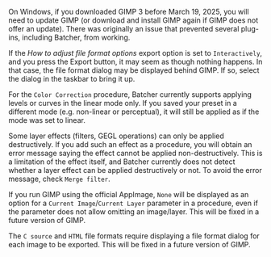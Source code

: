 On Windows, if you downloaded GIMP 3 before March 19, 2025, you will need to update GIMP (or download and install GIMP again if GIMP does not offer an update). There was originally an issue that prevented several plug-ins, including Batcher, from working.

If the *How to adjust file format options* export option is set to `Interactively`, and you press the Export button, it may seem as though nothing happens.
In that case, the file format dialog may be displayed behind GIMP.
If so, select the dialog in the taskbar to bring it up.

For the `Color Correction` procedure, Batcher currently supports applying levels or curves in the linear mode only. If you saved your preset in a different mode (e.g. non-linear or perceptual), it will still be applied as if the mode was set to linear.

Some layer effects (filters, GEGL operations) can only be applied destructively. If you add such an effect as a procedure, you will obtain an error message saying the effect cannot be applied non-destructively. This is a limitation of the effect itself, and Batcher currently does not detect whether a layer effect can be applied destructively or not. To avoid the error message, check `Merge filter`.

If you run GIMP using the official AppImage, `None` will be displayed as an option for a `Current Image`/`Current Layer` parameter in a procedure, even if the parameter does not allow omitting an image/layer. This will be fixed in a future version of GIMP.

The `C source` and `HTML` file formats require displaying a file format dialog for each image to be exported. This will be fixed in a future version of GIMP.
